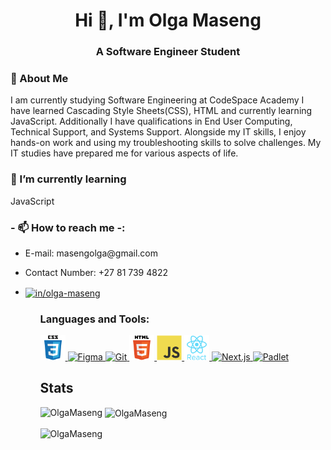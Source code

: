 <h1 align="center">Hi 👋, I'm Olga Maseng</h1>
<h3 align="center">A Software Engineer Student</h3>

<h3>🔭 About Me </h3>
<p>I am currently studying Software Engineering at CodeSpace Academy I have learned Cascading Style Sheets(CSS), HTML and currently learning JavaScript. Additionally I have qualifications in End User Computing, Technical Support, and Systems Support. Alongside my IT skills, I enjoy hands-on work and using my troubleshooting skills to solve challenges. My IT studies have prepared me for various aspects of life.</p>

<h3>🌱 I’m currently learning </h3>
<p>JavaScript</p>

<h3 align="left">- 📫 How to reach me -:</h3>

<ul>
 <li><p align= "left"> E-mail: masengolga@gmail.com</p></li>
  <li><p align= "left"> Contact Number: +27 81 739 4822</p></li>
<li><p align="left">
<a href="https://linkedin.com/in/olga-maseng" target="blank"><img align="center" src="https://raw.githubusercontent.com/rahuldkjain/github-profile-readme-generator/master/src/images/icons/Social/linked-in-alt.svg" alt="in/olga-maseng" height="30" width="40" /></a>
  </p></li>
  <ul> 

<h3 align="left">Languages and Tools:</h3>
<p align="left">
  <a href="https://www.w3schools.com/css/" target="_blank" rel="noreferrer">
    <img src="https://raw.githubusercontent.com/devicons/devicon/master/icons/css3/css3-original-wordmark.svg" alt="CSS3" width="40" height="40"/>
  </a>
  <a href="https://www.figma.com/" target="_blank" rel="noreferrer">
    <img src="https://www.vectorlogo.zone/logos/figma/figma-icon.svg" alt="Figma" width="40" height="40"/>
  </a>
  <a href="https://git-scm.com/" target="_blank" rel="noreferrer">
    <img src="https://www.vectorlogo.zone/logos/git-scm/git-scm-icon.svg" alt="Git" width="40" height="40"/>
  </a>
  <a href="https://www.w3.org/html/" target="_blank" rel="noreferrer">
    <img src="https://raw.githubusercontent.com/devicons/devicon/master/icons/html5/html5-original-wordmark.svg" alt="HTML5" width="40" height="40"/>
  </a>
  <a href="https://developer.mozilla.org/en-US/docs/Web/JavaScript" target="_blank" rel="noreferrer">
    <img src="https://raw.githubusercontent.com/devicons/devicon/master/icons/javascript/javascript-original.svg" alt="JavaScript" width="40" height="40"/>
  </a>
  <a href="https://reactjs.org/" target="_blank" rel="noreferrer">
    <img src="https://raw.githubusercontent.com/devicons/devicon/master/icons/react/react-original-wordmark.svg" alt="React.js" width="40" height="40"/>
  </a>
<a href="https://nextjs.org/" target="_blank" rel="noreferrer">
  <img src="https://tse2.mm.bing.net/th?id=OIP.1aFi53EQSwc0E8gqX7K9dAAAAA&pid=Api&P=0&h=220" alt="Next.js" width="40" height="40"/>
</a>
  <a href="https://padlet.com/masengolga/my-portfolio-hygqijhm45qgfqfn" target="_blank" rel="noreferrer">
    <img src="https://ctl.morainevalley.edu/wp-content/uploads/2013/03/padlet-slider.png" alt="Padlet" width="40" height="40"/>
  </a>
</p>




<h2> Stats</h2>
<p><img align="left" src="https://github-readme-stats.vercel.app/api/top-langs?username=OlgaMaseng&show_icons=true&locale=en&layout=compact" alt="OlgaMaseng" /></p>
<p>&nbsp;<img align="center" src="https://github-readme-stats.vercel.app/api?username=OlgaMaseng&show_icons=true&locale=en" alt="OlgaMaseng" /></p>
<p><img align="center" src="https://github-readme-streak-stats.herokuapp.com/?user=OlgaMaseng&" alt="OlgaMaseng" /></p>
